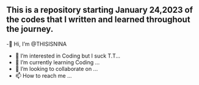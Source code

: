 This is a repository starting January 24,2023 of the codes that I written and learned throughout the journey.
-
-👋 Hi, I’m @THISISNINA
- 👀 I’m interested in Coding but I suck  T.T...
- 🌱 I’m currently learning Coding ...
- 💞️ I’m looking to collaborate on ...
- 📫 How to reach me ...

<!---
THISISNINA/THISISNINA is a ✨ special ✨ repository because its `README.md` (this file) appears on your GitHub profile.
You can click the Preview link to take a look at your changes.
--->
